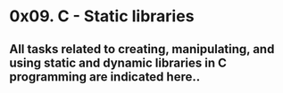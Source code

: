 # 0x09. C - Static libraries
All tasks related to creating, manipulating, and using static and dynamic libraries in C programming are indicated here..
------------------------------------

